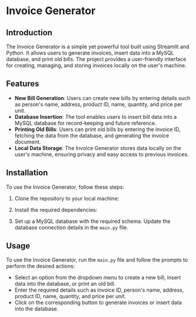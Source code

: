 # Invoice Generator

## Introduction

The Invoice Generator is a simple yet powerful tool built using Streamlit and Python. It allows users to generate invoices, insert data into a MySQL database, and print old bills. The project provides a user-friendly interface for creating, managing, and storing invoices locally on the user's machine.

## Features

- **New Bill Generation**: Users can create new bills by entering details such as person's name, address, product ID, name, quantity, and price per unit.
- **Database Insertion**: The tool enables users to insert bill data into a MySQL database for record-keeping and future reference.
- **Printing Old Bills**: Users can print old bills by entering the invoice ID, fetching the data from the database, and generating the invoice document.
- **Local Data Storage**: The Invoice Generator stores data locally on the user's machine, ensuring privacy and easy access to previous invoices.

## Installation

To use the Invoice Generator, follow these steps:

1. Clone the repository to your local machine:

2. Install the required dependencies:

3. Set up a MySQL database with the required schema. Update the database connection details in the `main.py` file.

## Usage

To use the Invoice Generator, run the `main.py` file and follow the prompts to perform the desired actions:
- Select an option from the dropdown menu to create a new bill, insert data into the database, or print an old bill.
- Enter the required details such as invoice ID, person's name, address, product ID, name, quantity, and price per unit.
- Click on the corresponding button to generate invoices or insert data into the database.



